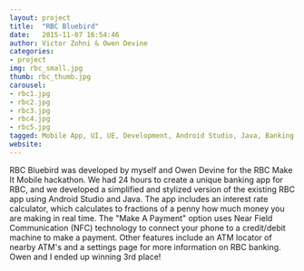 ```yaml
---
layout: project
title:  "RBC Bluebird"
date:   2015-11-07 16:54:46
author: Victor Zohni & Owen Devine
categories:
- project
img: rbc_small.jpg
thumb: rbc_thumb.jpg
carousel:
- rbc1.jpg
- rbc2.jpg
- rbc3.jpg
- rbc4.jpg
- rbc5.jpg 
tagged: Mobile App, UI, UE, Development, Android Studio, Java, Banking
website: 
---
```


RBC Bluebird was developed by myself and Owen Devine for the RBC Make It Mobile hackathon. We had 24 hours to create a unique banking app for RBC, and we developed a simplified and stylized version of the existing RBC app using Android Studio and Java. The app includes an interest rate calculator, which calculates to fractions of a penny how much money you are making in real time. The "Make A Payment" option uses Near Field Communication (NFC) technology to connect your phone to a credit/debit machine to make a payment. Other features include an ATM locator of nearby ATM's and a settings page for more information on RBC banking. Owen and I ended up winning 3rd place! 